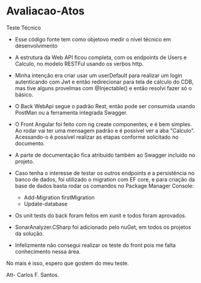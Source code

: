 # Avaliacao-Atos
Teste Técnico

- Esse código fonte tem como objetovo medir o nível técnico em desenvolvimento

- A estrutura da Web API ficou completa, com os endpoints de Users e Calculo, no modelo RESTFul usando os verbos http.

- Minha intenção era criar usar um userDefault para realizar um login autenticando com Jwt e então redirecionar para tela de cálculo do CDB, mas tive alguns provelmas com @Injectable() e então resolvi fazer só o básico.

- O Back WebApi segue o padrão Rest, então pode ser consumida usando PostMan ou a ferramenta integrada Swagger.

- O Front Angular foi feito com ng create componentes, e é bem simples. Ao rodar vai ter uma mensagem padrão e é possível ver a aba "Calculo". Acessando-o é possível realizar as etapas conforme solicitado no documento.

- A parte de documentação fica atribuído também ao Swagger incluido no projeto.

- Caso tenha o interesse de testar os outros endpoints e a persistência no banco de dados, foi utilizado o migration com EF core, e para criação da base de dados basta rodar os comandos no Package Manager Console:
  * Add-Migration firstMigration
  * Update-database

- Os unit tests do back foram feitos em xunit e todos foram aprovados.

- SonarAnalyzer.CSharp foi adicionado pelo nuGet, em todos os projetos da solução.

- Infelizmente não consegui realizar os teste do front pois me falta conhecimento nessa área.


No mais é isso, espero que gostem do meu teste.

Att-
Carlos F. Santos.
